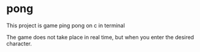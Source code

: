 # pong
This project is game ping pong on c in terminal

The game does not take place in real time, but when you enter the desired character.
